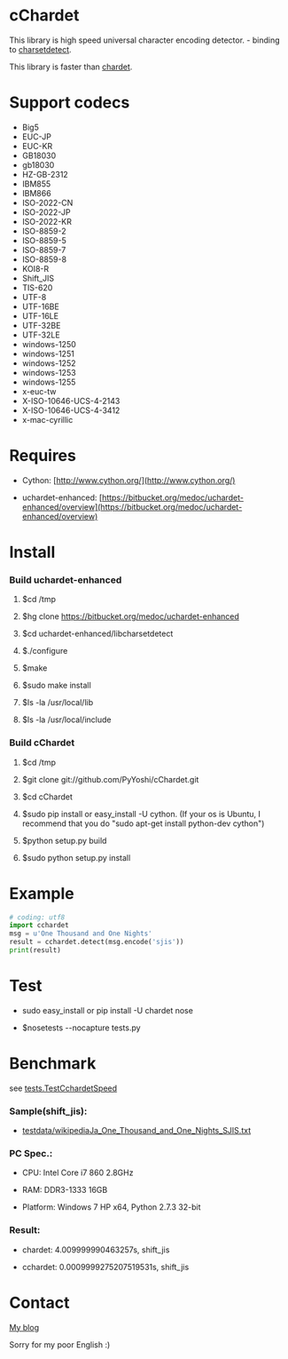 # cChardet
This library is high speed universal character encoding detector. - binding to [charsetdetect](https://bitbucket.org/medoc/uchardet-enhanced/overview).

This library is faster than [chardet](http://pypi.python.org/pypi/chardet).

# Support codecs
*   Big5
*   EUC-JP
*   EUC-KR
*   GB18030
*   gb18030
*   HZ-GB-2312
*   IBM855
*   IBM866
*   ISO-2022-CN
*   ISO-2022-JP
*   ISO-2022-KR
*   ISO-8859-2
*   ISO-8859-5
*   ISO-8859-7
*   ISO-8859-8
*   KOI8-R
*   Shift_JIS
*   TIS-620
*   UTF-8
*   UTF-16BE
*   UTF-16LE
*   UTF-32BE
*   UTF-32LE
*   windows-1250
*   windows-1251
*   windows-1252
*   windows-1253
*   windows-1255
*   x-euc-tw
*   X-ISO-10646-UCS-4-2143
*   X-ISO-10646-UCS-4-3412
*   x-mac-cyrillic

# Requires
*   Cython: [http://www.cython.org/](http://www.cython.org/)

*   uchardet-enhanced: [https://bitbucket.org/medoc/uchardet-enhanced/overview](https://bitbucket.org/medoc/uchardet-enhanced/overview)

# Install
### Build uchardet-enhanced
1.   $cd /tmp

2.   $hg clone https://bitbucket.org/medoc/uchardet-enhanced

3.   $cd uchardet-enhanced/libcharsetdetect

4.   $./configure

5.   $make

6.   $sudo make install

7.   $ls -la /usr/local/lib

8.   $ls -la /usr/local/include

### Build cChardet
1.   $cd /tmp

2.   $git clone git://github.com/PyYoshi/cChardet.git

3.   $cd cChardet

4.   $sudo pip install or easy_install -U cython. (If your os is Ubuntu, I recommend that you do "sudo apt-get install python-dev cython")

5.   $python setup.py build

6.   $sudo python setup.py install

# Example

```python
# coding: utf8
import cchardet
msg = u'One Thousand and One Nights'
result = cchardet.detect(msg.encode('sjis'))
print(result)
```

# Test
*   sudo easy_install or pip install -U chardet nose

*   $nosetests --nocapture tests.py

# Benchmark
see [tests.TestCchardetSpeed](https://github.com/PyYoshi/cChardet/blob/master/tests.py#L414)

### Sample(shift_jis):
*   [testdata/wikipediaJa_One_Thousand_and_One_Nights_SJIS.txt](https://github.com/PyYoshi/cChardet/blob/master/testdata/wikipediaJa_One_Thousand_and_One_Nights_SJIS.txt)

### PC Spec.:
*   CPU: Intel Core i7 860 2.8GHz

*   RAM: DDR3-1333 16GB

*   Platform: Windows 7 HP x64, Python 2.7.3 32-bit

### Result:
*   chardet: 4.009999990463257s, shift_jis

*   cchardet: 0.0009999275207519531s, shift_jis

# Contact
[My blog](http://blog.remu.biz)

Sorry for my poor English :)